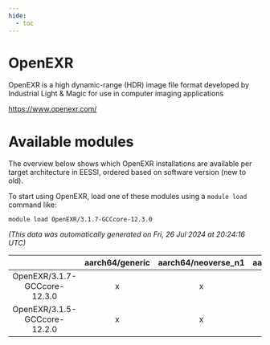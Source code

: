 ```yaml
---
hide:
  - toc
---
```


OpenEXR
=======


OpenEXR is a high dynamic-range (HDR) image file format developed by Industrial Light & Magic for use in computer imaging applications

https://www.openexr.com/
# Available modules


The overview below shows which OpenEXR installations are available per target architecture in EESSI, ordered based on software version (new to old).

To start using OpenEXR, load one of these modules using a `module load` command like:

```shell
module load OpenEXR/3.1.7-GCCcore-12.3.0
```

*(This data was automatically generated on Fri, 26 Jul 2024 at 20:24:16 UTC)*  

| |aarch64/generic|aarch64/neoverse_n1|aarch64/neoverse_v1|x86_64/generic|x86_64/amd/zen2|x86_64/amd/zen3|x86_64/intel/haswell|x86_64/intel/skylake_avx512|
| :---: | :---: | :---: | :---: | :---: | :---: | :---: | :---: | :---: |
|OpenEXR/3.1.7-GCCcore-12.3.0|x|x|x|x|x|x|x|x|
|OpenEXR/3.1.5-GCCcore-12.2.0|x|x|x|x|x|x|x|x|
